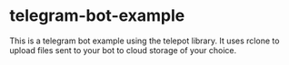 # telegram-bot-example
This is a telegram bot example using the telepot library. It uses rclone to upload files sent to your bot to cloud storage of your choice.
